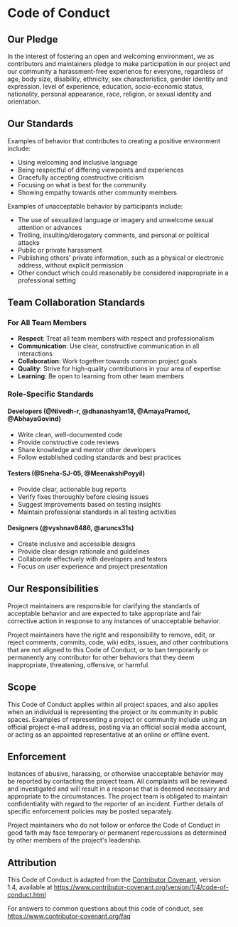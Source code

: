 # Code of Conduct

## Our Pledge

In the interest of fostering an open and welcoming environment, we as contributors and maintainers pledge to make participation in our project and our community a harassment-free experience for everyone, regardless of age, body size, disability, ethnicity, sex characteristics, gender identity and expression, level of experience, education, socio-economic status, nationality, personal appearance, race, religion, or sexual identity and orientation.

## Our Standards

Examples of behavior that contributes to creating a positive environment include:

* Using welcoming and inclusive language
* Being respectful of differing viewpoints and experiences
* Gracefully accepting constructive criticism
* Focusing on what is best for the community
* Showing empathy towards other community members

Examples of unacceptable behavior by participants include:

* The use of sexualized language or imagery and unwelcome sexual attention or advances
* Trolling, insulting/derogatory comments, and personal or political attacks
* Public or private harassment
* Publishing others' private information, such as a physical or electronic address, without explicit permission
* Other conduct which could reasonably be considered inappropriate in a professional setting

## Team Collaboration Standards

### For All Team Members

* **Respect**: Treat all team members with respect and professionalism
* **Communication**: Use clear, constructive communication in all interactions
* **Collaboration**: Work together towards common project goals
* **Quality**: Strive for high-quality contributions in your area of expertise
* **Learning**: Be open to learning from other team members

### Role-Specific Standards

#### Developers (@Nivedh-r, @dhanashyam18, @AmayaPramod, @AbhayaGovind)
* Write clean, well-documented code
* Provide constructive code reviews
* Share knowledge and mentor other developers
* Follow established coding standards and best practices

#### Testers (@Sneha-SJ-05, @MeenakshiPoyyil)
* Provide clear, actionable bug reports
* Verify fixes thoroughly before closing issues
* Suggest improvements based on testing insights
* Maintain professional standards in all testing activities

#### Designers (@vyshnav8486, @aruncs31s)
* Create inclusive and accessible designs
* Provide clear design rationale and guidelines
* Collaborate effectively with developers and testers
* Focus on user experience and project presentation

## Our Responsibilities

Project maintainers are responsible for clarifying the standards of acceptable behavior and are expected to take appropriate and fair corrective action in response to any instances of unacceptable behavior.

Project maintainers have the right and responsibility to remove, edit, or reject comments, commits, code, wiki edits, issues, and other contributions that are not aligned to this Code of Conduct, or to ban temporarily or permanently any contributor for other behaviors that they deem inappropriate, threatening, offensive, or harmful.

## Scope

This Code of Conduct applies within all project spaces, and also applies when an individual is representing the project or its community in public spaces. Examples of representing a project or community include using an official project e-mail address, posting via an official social media account, or acting as an appointed representative at an online or offline event.

## Enforcement

Instances of abusive, harassing, or otherwise unacceptable behavior may be reported by contacting the project team. All complaints will be reviewed and investigated and will result in a response that is deemed necessary and appropriate to the circumstances. The project team is obligated to maintain confidentiality with regard to the reporter of an incident. Further details of specific enforcement policies may be posted separately.

Project maintainers who do not follow or enforce the Code of Conduct in good faith may face temporary or permanent repercussions as determined by other members of the project's leadership.

## Attribution

This Code of Conduct is adapted from the [Contributor Covenant][homepage], version 1.4, available at https://www.contributor-covenant.org/version/1/4/code-of-conduct.html

[homepage]: https://www.contributor-covenant.org

For answers to common questions about this code of conduct, see https://www.contributor-covenant.org/faq